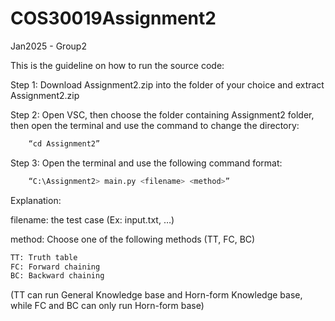 # COS30019Assignment2
Jan2025 - Group2

This is the guideline on how to run the source code: 


Step 1: Download Assignment2.zip into the folder of your choice and extract Assignment2.zip

Step 2: Open VSC, then choose the folder containing Assignment2 folder, then open the terminal and use the command to change the directory:
```bash
	“cd Assignment2”
```
Step 3: Open the terminal and use the following command format:
```bash
	“C:\Assignment2> main.py <filename> <method>”
```

Explanation:

filename: the test case (Ex: input.txt, …)

method: Choose one of the following methods (TT, FC, BC)

```bash
TT: Truth table
FC: Forward chaining
BC: Backward chaining
```
(TT can run General Knowledge base and Horn-form Knowledge base, while FC and BC can only run Horn-form base)
